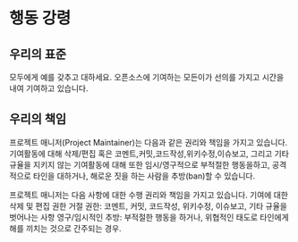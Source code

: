 # 행동 강령

## 우리의 표준

모두에게 예를 갖추고 대하세요. 오픈소스에 기여하는 모든이가 선의를 가지고 시간을 내여 기여하고 있습니다.

## 우리의 책임

프로젝트 매니저(Project Maintainer)는 다음과 같은 권리와 책임을 가지고 있습니다.
 기여활동에 대해 삭제/편집 혹은 코멘트,커밋,코드작성,위키수정,이슈보고, 그리고 기타 규율을 지키지 않는 기여활동에 대해
또한 임시/영구적으로 부적절한 행동을하고, 공격적으로 타인을 대하거나, 해로운 짓을 하는 사람을 추방(ban)할 수 있습니다.

프로젝트 매니저는 다음 사항에 대한 수행 권리와 책임을 가지고 있습니다.
기여에 대한 삭제 및 편집 권한
거절 권한: 코멘트, 커밋, 코드작성, 위키수정, 이슈보고, 기타 규율을 벗어나는 사항
영구/임시적인 추방: 부적절한 행동을 하거나, 위협적인 태도로 타인에게 해를 끼치는 것으로 간주되는 경우.
